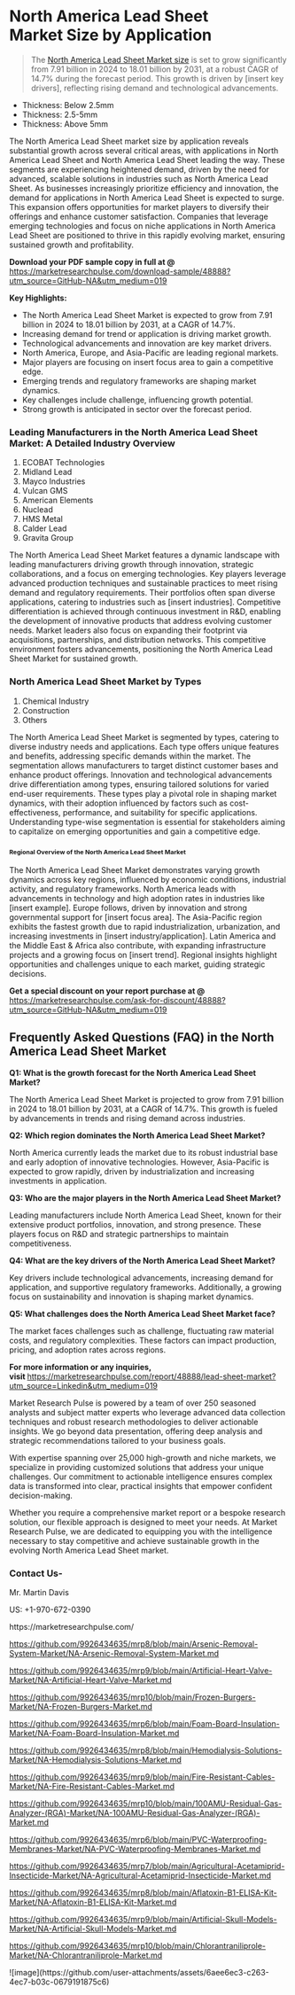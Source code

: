 <h1>North America Lead Sheet Market&nbsp;Size by Application</h1><blockquote><p>The <a href="https://marketresearchpulse.com/download-sample/48888?utm_source=GitHub-NA&amp;utm_medium=019">North America Lead Sheet Market size</a> is set to grow significantly from 7.91 billion in 2024 to 18.01 billion by 2031, at a robust CAGR of 14.7% during the forecast period. This growth is driven by [insert key drivers], reflecting rising demand and technological advancements.</p></blockquote><ul><li>Thickness: Below 2.5mm <li> Thickness: 2.5-5mm <li> Thickness: Above 5mm</li></ul><p>The North America Lead Sheet market size by application reveals substantial growth across several critical areas, with applications in North America Lead Sheet and North America Lead Sheet leading the way. These segments are experiencing heightened demand, driven by the need for advanced, scalable solutions in industries such as North America Lead Sheet. As businesses increasingly prioritize efficiency and innovation, the demand for applications in North America Lead Sheet is expected to surge. This expansion offers opportunities for market players to diversify their offerings and enhance customer satisfaction. Companies that leverage emerging technologies and focus on niche applications in North America Lead Sheet are positioned to thrive in this rapidly evolving market, ensuring sustained growth and profitability.</p><p><strong>Download your PDF sample copy in full at @ </strong><a href="https://marketresearchpulse.com/download-sample/48888?utm_source=GitHub-NA&amp;utm_medium=019">https://marketresearchpulse.com/download-sample/48888?utm_source=GitHub-NA&amp;utm_medium=019</a></p><p><strong>Key Highlights: </strong></p><ul><li>The North America Lead Sheet Market is expected to grow from 7.91 billion in 2024 to 18.01 billion by 2031, at a CAGR of 14.7%.</li><li>Increasing demand for trend or application is driving market growth.</li><li>Technological advancements and innovation are key market drivers.</li><li>North America, Europe, and Asia-Pacific are leading regional markets.</li><li>Major players are focusing on insert focus area to gain a competitive edge.</li><li>Emerging trends and regulatory frameworks are shaping market dynamics.</li><li>Key challenges include challenge, influencing growth potential.</li><li>Strong growth is anticipated in sector over the forecast period.</li></ul><h3>Leading Manufacturers in the North America Lead Sheet Market: A Detailed Industry Overview</h3><ol><li>ECOBAT Technologies</li><li>Midland Lead</li><li>Mayco Industries</li><li>Vulcan GMS</li><li>American Elements</li><li>Nuclead</li><li>HMS Metal</li><li>Calder Lead</li><li>Gravita Group</li></ol><div class="flex max-w-full flex-col flex-grow"><div class="min-h-8 text-message flex w-full flex-col items-end gap-2 whitespace-normal break-words [.text-message+&amp;]:mt-5" dir="auto" data-message-author-role="assistant" data-message-id="fd8432e4-4910-450d-b182-61b7bfb0a01f" data-message-model-slug="gpt-4o"><div class="flex w-full flex-col gap-1 empty:hidden first:pt-[3px]"><div class="markdown prose w-full break-words dark:prose-invert light"><p>The North America Lead Sheet Market features a dynamic landscape with leading manufacturers driving growth through innovation, strategic collaborations, and a focus on emerging technologies. Key players leverage advanced production techniques and sustainable practices to meet rising demand and regulatory requirements. Their portfolios often span diverse applications, catering to industries such as [insert industries]. Competitive differentiation is achieved through continuous investment in R&amp;D, enabling the development of innovative products that address evolving customer needs. Market leaders also focus on expanding their footprint via acquisitions, partnerships, and distribution networks. This competitive environment fosters advancements, positioning the North America Lead Sheet Market for sustained growth.</p></div></div></div></div><h3>North America Lead Sheet Market by Types</h3><ol><li>Chemical Industry <li> Construction <li> Others</li></ol><div class="flex max-w-full flex-col flex-grow"><div class="min-h-8 text-message flex w-full flex-col items-end gap-2 whitespace-normal break-words [.text-message+&amp;]:mt-5" dir="auto" data-message-author-role="assistant" data-message-id="084470be-0bb7-4664-bddf-5156b4f41249" data-message-model-slug="gpt-4o-mini"><div class="flex w-full flex-col gap-1 empty:hidden first:pt-[3px]"><div class="markdown prose w-full break-words dark:prose-invert light"><p>The North America Lead Sheet Market is segmented by types, catering to diverse industry needs and applications. Each type offers unique features and benefits, addressing specific demands within the market. The segmentation allows manufacturers to target distinct customer bases and enhance product offerings. Innovation and technological advancements drive differentiation among types, ensuring tailored solutions for varied end-user requirements. These types play a pivotal role in shaping market dynamics, with their adoption influenced by factors such as cost-effectiveness, performance, and suitability for specific applications. Understanding type-wise segmentation is essential for stakeholders aiming to capitalize on emerging opportunities and gain a competitive edge.</p></div></div></div></div><h3><span style="font-size: 11px;">Regional Overview of the North America Lead Sheet Market</span></h3><div class="flex max-w-full flex-col flex-grow"><div class="min-h-8 text-message flex w-full flex-col items-end gap-2 whitespace-normal break-words [.text-message+&amp;]:mt-5" dir="auto" data-message-author-role="assistant" data-message-id="e9038762-ce64-4e30-91c9-9bd413514231" data-message-model-slug="gpt-4o-mini"><div class="flex w-full flex-col gap-1 empty:hidden first:pt-[3px]"><div class="markdown prose w-full break-words dark:prose-invert light"><p>The North America Lead Sheet Market demonstrates varying growth dynamics across key regions, influenced by economic conditions, industrial activity, and regulatory frameworks. North America leads with advancements in technology and high adoption rates in industries like [insert example]. Europe follows, driven by innovation and strong governmental support for [insert focus area]. The Asia-Pacific region exhibits the fastest growth due to rapid industrialization, urbanization, and increasing investments in [insert industry/application]. Latin America and the Middle East &amp; Africa also contribute, with expanding infrastructure projects and a growing focus on [insert trend]. Regional insights highlight opportunities and challenges unique to each market, guiding strategic decisions.</p></div></div></div></div><p><strong>Get a special discount on your report purchase at @ </strong><a href="https://marketresearchpulse.com/ask-for-discount/48888?utm_source=GitHub-NA&amp;utm_medium=019">https://marketresearchpulse.com/ask-for-discount/48888?utm_source=GitHub-NA&amp;utm_medium=019</a></p><h2>Frequently Asked Questions (FAQ) in the North America Lead Sheet Market</h2><p><strong>Q1: What is the growth forecast for the North America Lead Sheet Market?</strong></p><p>The North America Lead Sheet Market is projected to grow from 7.91 billion in 2024 to 18.01 billion by 2031, at a CAGR of 14.7%. This growth is fueled by advancements in trends and rising demand across industries.</p><p><strong>Q2: Which region dominates the North America Lead Sheet Market?</strong></p><p>North America currently leads the market due to its robust industrial base and early adoption of innovative technologies. However, Asia-Pacific is expected to grow rapidly, driven by industrialization and increasing investments in application.</p><p><strong>Q3: Who are the major players in the North America Lead Sheet Market?</strong></p><p>Leading manufacturers include North America Lead Sheet, known for their extensive product portfolios, innovation, and strong presence. These players focus on R&amp;D and strategic partnerships to maintain competitiveness.</p><p><strong>Q4: What are the key drivers of the North America Lead Sheet Market?</strong></p><p>Key drivers include technological advancements, increasing demand for application, and supportive regulatory frameworks. Additionally, a growing focus on sustainability and innovation is shaping market dynamics.</p><p><strong>Q5: What challenges does the North America Lead Sheet Market face?</strong></p><p>The market faces challenges such as challenge, fluctuating raw material costs, and regulatory complexities. These factors can impact production, pricing, and adoption rates across regions.</p><p><strong>For more information or any inquiries, visit&nbsp;</strong><a href="https://marketresearchpulse.com/report/48888/lead-sheet-market?utm_source=Linkedin&utm_medium=019">https://marketresearchpulse.com/report/48888/lead-sheet-market?utm_source=Linkedin&utm_medium=019</a></p><p>Market Research Pulse is powered by a team of over 250 seasoned analysts and subject matter experts who leverage advanced data collection techniques and robust research methodologies to deliver actionable insights. We go beyond data presentation, offering deep analysis and strategic recommendations tailored to your business goals.</p><p>With expertise spanning over 25,000 high-growth and niche markets, we specialize in providing customized solutions that address your unique challenges. Our commitment to actionable intelligence ensures complex data is transformed into clear, practical insights that empower confident decision-making.</p><p>Whether you require a comprehensive market report or a bespoke research solution, our flexible approach is designed to meet your needs. At Market Research Pulse, we are dedicated to equipping you with the intelligence necessary to stay competitive and achieve sustainable growth in the evolving North America Lead Sheet market.</p><h3><strong>Contact Us-</strong></h3><p>Mr. Martin Davis</p><p>US: +1-970-672-0390</p><p>https://marketresearchpulse.com/</p><p><a href="https://github.com/9926434635/mrp8/blob/main/Arsenic-Removal-System-Market/NA-Arsenic-Removal-System-Market.md">https://github.com/9926434635/mrp8/blob/main/Arsenic-Removal-System-Market/NA-Arsenic-Removal-System-Market.md</a></p><p><a href="https://github.com/9926434635/mrp9/blob/main/Artificial-Heart-Valve-Market/NA-Artificial-Heart-Valve-Market.md">https://github.com/9926434635/mrp9/blob/main/Artificial-Heart-Valve-Market/NA-Artificial-Heart-Valve-Market.md</a></p><p><a href="https://github.com/9926434635/mrp10/blob/main/Frozen-Burgers-Market/NA-Frozen-Burgers-Market.md">https://github.com/9926434635/mrp10/blob/main/Frozen-Burgers-Market/NA-Frozen-Burgers-Market.md</a></p><p><a href="https://github.com/9926434635/mrp6/blob/main/Foam-Board-Insulation-Market/NA-Foam-Board-Insulation-Market.md">https://github.com/9926434635/mrp6/blob/main/Foam-Board-Insulation-Market/NA-Foam-Board-Insulation-Market.md</a></p><p><a href="https://github.com/9926434635/mrp8/blob/main/Hemodialysis-Solutions-Market/NA-Hemodialysis-Solutions-Market.md">https://github.com/9926434635/mrp8/blob/main/Hemodialysis-Solutions-Market/NA-Hemodialysis-Solutions-Market.md</a></p><p><a href="https://github.com/9926434635/mrp9/blob/main/Fire-Resistant-Cables-Market/NA-Fire-Resistant-Cables-Market.md">https://github.com/9926434635/mrp9/blob/main/Fire-Resistant-Cables-Market/NA-Fire-Resistant-Cables-Market.md</a></p><p><a href="https://github.com/9926434635/mrp10/blob/main/100AMU-Residual-Gas-Analyzer-(RGA)-Market/NA-100AMU-Residual-Gas-Analyzer-(RGA)-Market.md">https://github.com/9926434635/mrp10/blob/main/100AMU-Residual-Gas-Analyzer-(RGA)-Market/NA-100AMU-Residual-Gas-Analyzer-(RGA)-Market.md</a></p><p><a href="https://github.com/9926434635/mrp6/blob/main/PVC-Waterproofing-Membranes-Market/NA-PVC-Waterproofing-Membranes-Market.md">https://github.com/9926434635/mrp6/blob/main/PVC-Waterproofing-Membranes-Market/NA-PVC-Waterproofing-Membranes-Market.md</a></p><p><a href="https://github.com/9926434635/mrp7/blob/main/Agricultural-Acetamiprid-Insecticide-Market/NA-Agricultural-Acetamiprid-Insecticide-Market.md">https://github.com/9926434635/mrp7/blob/main/Agricultural-Acetamiprid-Insecticide-Market/NA-Agricultural-Acetamiprid-Insecticide-Market.md</a></p><p><a href="https://github.com/9926434635/mrp8/blob/main/Aflatoxin-B1-ELISA-Kit-Market/NA-Aflatoxin-B1-ELISA-Kit-Market.md">https://github.com/9926434635/mrp8/blob/main/Aflatoxin-B1-ELISA-Kit-Market/NA-Aflatoxin-B1-ELISA-Kit-Market.md</a></p><p><a href="https://github.com/9926434635/mrp9/blob/main/Artificial-Skull-Models-Market/NA-Artificial-Skull-Models-Market.md">https://github.com/9926434635/mrp9/blob/main/Artificial-Skull-Models-Market/NA-Artificial-Skull-Models-Market.md</a></p><p><a href="https://github.com/9926434635/mrp10/blob/main/Chlorantraniliprole-Market/NA-Chlorantraniliprole-Market.md">https://github.com/9926434635/mrp10/blob/main/Chlorantraniliprole-Market/NA-Chlorantraniliprole-Market.md</a></p>
![image](https://github.com/user-attachments/assets/6aee6ec3-c263-4ec7-b03c-0679191875c6)
